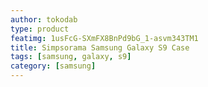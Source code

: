 ```yaml
---
author: tokodab
type: product
featimg: 1usFcG-SXmFX8BnPd9bG_1-asvm343TM1
title: Simpsorama Samsung Galaxy S9 Case
tags: [samsung, galaxy, s9]
category: [samsung]
---
```


